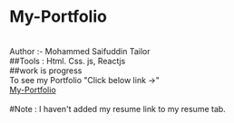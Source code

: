 # My-Portfolio
<br>
Author :- Mohammed Saifuddin Tailor
<br>
##Tools : Html. Css. js, Reactjs
<br>
##work is progress
<br>
To see my Portfolio "Click below link ->"
<br>
<a href="https://personal-portfolio-mohd.netlify.app/">My-Portfolio</a>
<br>
<br>
#Note : I haven't added my resume link to my resume tab.
